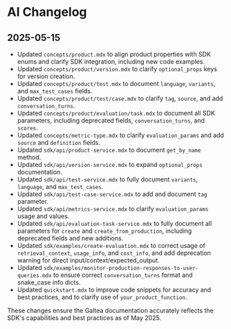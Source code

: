 # AI Changelog

## 2025-05-15

- Updated `concepts/product.mdx` to align product properties with SDK enums and clarify SDK integration, including new code examples.
- Updated `concepts/product/version.mdx` to clarify `optional_props` keys for version creation.
- Updated `concepts/product/test.mdx` to document `language`, `variants`, and `max_test_cases` fields.
- Updated `concepts/product/test/case.mdx` to clarify `tag`, `source`, and add `conversation_turns`.
- Updated `concepts/product/evaluation/task.mdx` to document all SDK parameters, including deprecated fields, `conversation_turns`, and `scores`.
- Updated `concepts/metric-type.mdx` to clarify `evaluation_params` and add `source` and `definition` fields.
- Updated `sdk/api/product-service.mdx` to document `get_by_name` method.
- Updated `sdk/api/version-service.mdx` to expand `optional_props` documentation.
- Updated `sdk/api/test-service.mdx` to fully document `variants`, `language`, and `max_test_cases`.
- Updated `sdk/api/test-case-service.mdx` to add and document `tag` parameter.
- Updated `sdk/api/metrics-service.mdx` to clarify `evaluation_params` usage and values.
- Updated `sdk/api/evaluation-task-service.mdx` to fully document all parameters for `create` and `create_from_production`, including deprecated fields and new additions.
- Updated `sdk/examples/create-evaluation.mdx` to correct usage of `retrieval_context`, `usage_info`, and `cost_info`, and add deprecation warning for direct input/context/expected_output.
- Updated `sdk/examples/monitor-production-responses-to-user-queries.mdx` to ensure correct `conversation_turns` format and snake_case info dicts.
- Updated `quickstart.mdx` to improve code snippets for accuracy and best practices, and to clarify use of `your_product_function`.

These changes ensure the Galtea documentation accurately reflects the SDK's capabilities and best practices as of May 2025.
